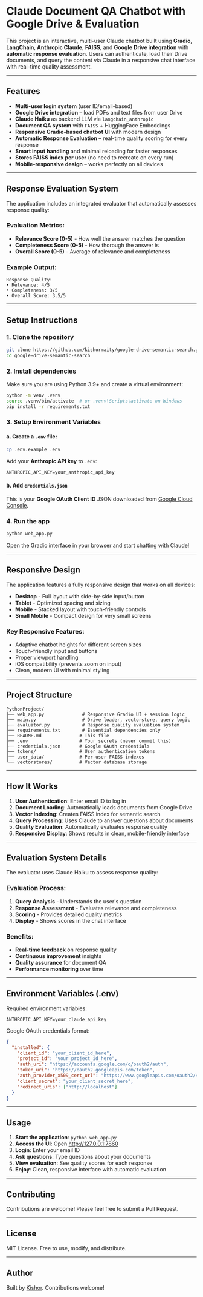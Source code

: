 # Claude Document QA Chatbot with Google Drive & Evaluation

This project is an interactive, multi-user Claude chatbot built using **Gradio**, **LangChain**, **Anthropic Claude**, **FAISS**, and **Google Drive integration** with **automatic response evaluation**. Users can authenticate, load their Drive documents, and query the content via Claude in a responsive chat interface with real-time quality assessment.

---

## Features

- **Multi-user login system** (user ID/email-based)
- **Google Drive integration** – load PDFs and text files from user Drive
- **Claude Haiku** as backend LLM via `langchain_anthropic`
- **Document QA system** with `FAISS` + HuggingFace Embeddings
- **Responsive Gradio-based chatbot UI** with modern design
- **Automatic Response Evaluation** – real-time quality scoring for every response
- **Smart input handling** and minimal reloading for faster responses
- **Stores FAISS index per user** (no need to recreate on every run)
- **Mobile-responsive design** – works perfectly on all devices

---

## Response Evaluation System

The application includes an integrated evaluator that automatically assesses response quality:

### **Evaluation Metrics:**
- **Relevance Score (0-5)** - How well the answer matches the question
- **Completeness Score (0-5)** - How thorough the answer is
- **Overall Score (0-5)** - Average of relevance and completeness

### **Example Output:**
```
Response Quality:
• Relevance: 4/5
• Completeness: 3/5
• Overall Score: 3.5/5
```

---

## Setup Instructions

### 1. Clone the repository

```bash
git clone https://github.com/kishormaity/google-drive-semantic-search.git
cd google-drive-semantic-search
```

### 2. Install dependencies

Make sure you are using Python 3.9+ and create a virtual environment:

```bash
python -m venv .venv
source .venv/bin/activate  # or .venv\Scripts\activate on Windows
pip install -r requirements.txt
```

### 3. Setup Environment Variables

#### a. Create a `.env` file:

```bash
cp .env.example .env
```

Add your **Anthropic API key** to `.env`:

```
ANTHROPIC_API_KEY=your_anthropic_api_key
```

#### b. Add `credentials.json`

This is your **Google OAuth Client ID** JSON downloaded from [Google Cloud Console](https://console.cloud.google.com/apis/credentials).

### 4. Run the app

```bash
python web_app.py
```

Open the Gradio interface in your browser and start chatting with Claude!

---

## Responsive Design

The application features a fully responsive design that works on all devices:

- **Desktop** - Full layout with side-by-side input/button
- **Tablet** - Optimized spacing and sizing
- **Mobile** - Stacked layout with touch-friendly controls
- **Small Mobile** - Compact design for very small screens

### **Key Responsive Features:**
- Adaptive chatbot heights for different screen sizes
- Touch-friendly input and buttons
- Proper viewport handling
- iOS compatibility (prevents zoom on input)
- Clean, modern UI with minimal styling

---

## Project Structure

```
PythonProject/
├── web_app.py              # Responsive Gradio UI + session logic
├── main.py                 # Drive loader, vectorstore, query logic
├── evaluator.py            # Response quality evaluation system
├── requirements.txt        # Essential dependencies only
├── README.md              # This file
├── .env                   # Your secrets (never commit this)
├── credentials.json       # Google OAuth credentials
├── tokens/                # User authentication tokens
├── user_data/             # Per-user FAISS indexes
└── vectorstores/          # Vector database storage
```

---

## How It Works

1. **User Authentication**: Enter email ID to log in
2. **Document Loading**: Automatically loads documents from Google Drive
3. **Vector Indexing**: Creates FAISS index for semantic search
4. **Query Processing**: Uses Claude to answer questions about documents
5. **Quality Evaluation**: Automatically evaluates response quality
6. **Responsive Display**: Shows results in clean, mobile-friendly interface

---

## Evaluation System Details

The evaluator uses Claude Haiku to assess response quality:

### **Evaluation Process:**
1. **Query Analysis** - Understands the user's question
2. **Response Assessment** - Evaluates relevance and completeness
3. **Scoring** - Provides detailed quality metrics
4. **Display** - Shows scores in the chat interface

### **Benefits:**
- **Real-time feedback** on response quality
- **Continuous improvement** insights
- **Quality assurance** for document QA
- **Performance monitoring** over time

---

## Environment Variables (.env)

Required environment variables:

```env
ANTHROPIC_API_KEY=your_claude_api_key
```

Google OAuth credentials format:

```json
{
  "installed": {
    "client_id": "your_client_id_here",
    "project_id": "your_project_id_here",
    "auth_uri": "https://accounts.google.com/o/oauth2/auth",
    "token_uri": "https://oauth2.googleapis.com/token",
    "auth_provider_x509_cert_url": "https://www.googleapis.com/oauth2/v1/certs",
    "client_secret": "your_client_secret_here",
    "redirect_uris": ["http://localhost"]
  }
}
```

---

## Usage

1. **Start the application**: `python web_app.py`
2. **Access the UI**: Open http://127.0.0.1:7860
3. **Login**: Enter your email ID
4. **Ask questions**: Type questions about your documents
5. **View evaluation**: See quality scores for each response
6. **Enjoy**: Clean, responsive interface with automatic evaluation

---

## Contributing

Contributions are welcome! Please feel free to submit a Pull Request.

---

## License

MIT License. Free to use, modify, and distribute.

---

## Author

Built by [Kishor](https://github.com/kishormaity). Contributions welcome!